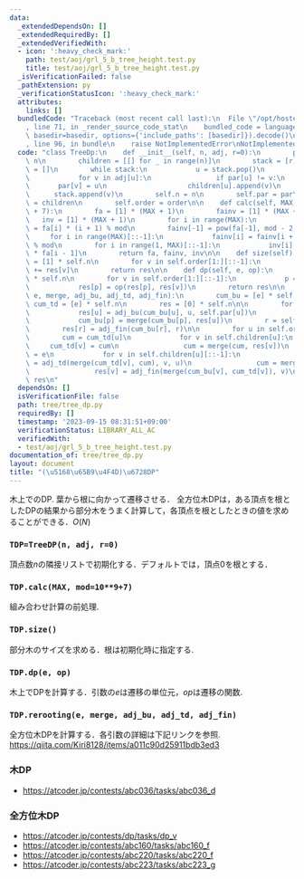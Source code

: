 ```yaml
---
data:
  _extendedDependsOn: []
  _extendedRequiredBy: []
  _extendedVerifiedWith:
  - icon: ':heavy_check_mark:'
    path: test/aoj/grl_5_b_tree_height.test.py
    title: test/aoj/grl_5_b_tree_height.test.py
  _isVerificationFailed: false
  _pathExtension: py
  _verificationStatusIcon: ':heavy_check_mark:'
  attributes:
    links: []
  bundledCode: "Traceback (most recent call last):\n  File \"/opt/hostedtoolcache/PyPy/3.10.13/x64/lib/pypy3.10/site-packages/onlinejudge_verify/documentation/build.py\"\
    , line 71, in _render_source_code_stat\n    bundled_code = language.bundle(stat.path,\
    \ basedir=basedir, options={'include_paths': [basedir]}).decode()\n  File \"/opt/hostedtoolcache/PyPy/3.10.13/x64/lib/pypy3.10/site-packages/onlinejudge_verify/languages/python.py\"\
    , line 96, in bundle\n    raise NotImplementedError\nNotImplementedError\n"
  code: "class TreeDp:\n    def __init__(self, n, adj, r=0):\n        par = [-1] *\
    \ n\n        children = [[] for _ in range(n)]\n        stack = [r]\n        order\
    \ = []\n        while stack:\n            u = stack.pop()\n            order.append(u)\n\
    \            for v in adj[u]:\n                if par[u] != v:\n             \
    \       par[v] = u\n                    children[u].append(v)\n              \
    \      stack.append(v)\n        self.n = n\n        self.par = par\n        self.children\
    \ = children\n        self.order = order\n\n    def calc(self, MAX, mod=10**9\
    \ + 7):\n        fa = [1] * (MAX + 1)\n        fainv = [1] * (MAX + 1)\n     \
    \   inv = [1] * (MAX + 1)\n        for i in range(MAX):\n            fa[i + 1]\
    \ = fa[i] * (i + 1) % mod\n        fainv[-1] = pow(fa[-1], mod - 2, mod)\n   \
    \     for i in range(MAX)[::-1]:\n            fainv[i] = fainv[i + 1] * (i + 1)\
    \ % mod\n        for i in range(1, MAX)[::-1]:\n            inv[i] = fainv[i]\
    \ * fa[i - 1]\n        return fa, fainv, inv\n\n    def size(self):\n        res\
    \ = [1] * self.n\n        for v in self.order[1:][::-1]:\n            res[self.par[v]]\
    \ += res[v]\n        return res\n\n    def dp(self, e, op):\n        res = [e]\
    \ * self.n\n        for v in self.order[1:][::-1]:\n            p = self.par[v]\n\
    \            res[p] = op(res[p], res[v])\n        return res\n\n    def rerooting(self,\
    \ e, merge, adj_bu, adj_td, adj_fin):\n        cum_bu = [e] * self.n\n       \
    \ cum_td = [e] * self.n\n        res = [0] * self.n\n\n        for u in self.order[1:][::-1]:\n\
    \            res[u] = adj_bu(cum_bu[u], u, self.par[u])\n            p = self.par[u]\n\
    \            cum_bu[p] = merge(cum_bu[p], res[u])\n        r = self.order[0]\n\
    \        res[r] = adj_fin(cum_bu[r], r)\n\n        for u in self.order:\n    \
    \        cum = cum_td[u]\n            for v in self.children[u]:\n           \
    \     cum_td[v] = cum\n                cum = merge(cum, res[v])\n            cum\
    \ = e\n            for v in self.children[u][::-1]:\n                cum_td[v]\
    \ = adj_td(merge(cum_td[v], cum), v, u)\n                cum = merge(cum, res[v])\n\
    \                res[v] = adj_fin(merge(cum_bu[v], cum_td[v]), v)\n        return\
    \ res\n"
  dependsOn: []
  isVerificationFile: false
  path: tree/tree_dp.py
  requiredBy: []
  timestamp: '2023-09-15 08:31:51+09:00'
  verificationStatus: LIBRARY_ALL_AC
  verifiedWith:
  - test/aoj/grl_5_b_tree_height.test.py
documentation_of: tree/tree_dp.py
layout: document
title: "(\u5168\u65B9\u4F4D)\u6728DP"
---
```


木上でのDP. 葉から根に向かって遷移させる．
全方位木DPは，ある頂点を根としたDPの結果から部分木をうまく計算して，各頂点を根としたときの値を求めることができる．$O(N)$

### `TDP=TreeDP(n, adj, r=0)`

頂点数$n$の隣接リストで初期化する．デフォルトでは，頂点$0$を根とする．

### `TDP.calc(MAX, mod=10**9+7)`

組み合わせ計算の前処理.

### `TDP.size()`

部分木のサイズを求める．根は初期化時に指定する.

### `TDP.dp(e, op)`

木上でDPを計算する．引数の$e$は遷移の単位元，$op$は遷移の関数.

### `TDP.rerooting(e, merge, adj_bu, adj_td, adj_fin)`

全方位木DPを計算する．各引数の詳細は下記リンクを参照.  
https://qiita.com/Kiri8128/items/a011c90d25911bdb3ed3

### 木DP

- https://atcoder.jp/contests/abc036/tasks/abc036_d

### 全方位木DP

- https://atcoder.jp/contests/dp/tasks/dp_v
- https://atcoder.jp/contests/abc160/tasks/abc160_f
- https://atcoder.jp/contests/abc220/tasks/abc220_f
- https://atcoder.jp/contests/abc223/tasks/abc223_g

